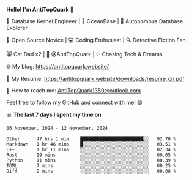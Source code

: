 
**Hello! I'm AntiTopQuark 👋**

🔧 Database Kernel Engineer | 🌊 OceanBase | 🤖 Autonomous Database Explorer

🌱 Open Source Novice | 💻 Coding Enthusiast | 🔍 Detective Fiction Fan

😸 Cat Dad x2 | 🎉 @AntiTopQuark | ✨ Chasing Tech & Dreams

🌐 My blog: https://antitopquark.website/

📄 My Resume: https://antitopquark.website/downloads/resume_cn.pdf

📧 How to reach me: AntiTopQuark1350@outlook.com

Feel free to follow my GitHub and connect with me! 😄

📊 **The last 7 days I spent my time on** 

<!--START_SECTION:waka-->
```text
06 November, 2024 - 12 November, 2024

Other      47 hrs 1 min    ███████████████████████░░   92.70 % 
Markdown   1 hr 46 mins    █░░░░░░░░░░░░░░░░░░░░░░░░   03.51 % 
C++        1 hr 11 mins    ░░░░░░░░░░░░░░░░░░░░░░░░░   02.34 % 
Rust       19 mins         ░░░░░░░░░░░░░░░░░░░░░░░░░   00.65 % 
Python     11 mins         ░░░░░░░░░░░░░░░░░░░░░░░░░   00.39 % 
TOML       7 mins          ░░░░░░░░░░░░░░░░░░░░░░░░░   00.25 % 
Diff       2 mins          ░░░░░░░░░░░░░░░░░░░░░░░░░   00.08 %
```
<!--END_SECTION:waka-->


